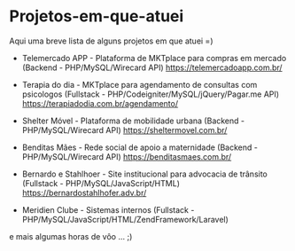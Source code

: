 # Projetos-em-que-atuei
Aqui uma breve lista de alguns projetos em que atuei =)

- Telemercado APP - Plataforma de MKTplace para compras em mercado (Backend - PHP/MySQL/Wirecard API) 
https://telemercadoapp.com.br/

- Terapia do dia - MKTplace para agendamento de consultas com psicologos (Fullstack - PHP/Codeigniter/MySQL/jQuery/Pagar.me API)
https://terapiadodia.com.br/agendamento/

- Shelter Móvel - Plataforma de mobilidade urbana (Backend - PHP/MySQL/Wirecard API)
https://sheltermovel.com.br/

- Benditas Mães - Rede social de apoio a maternidade (Backend - PHP/MySQL/Wirecard API)
https://benditasmaes.com.br/

- Bernardo e Stahlhoer - Site institucional para advocacia de trânsito (Fullstack - PHP/MySQL/JavaScript/HTML)
https://bernardostahlhofer.adv.br/

- Meridien Clube - Sistemas internos (Fullstack - PHP/MySQL/JavaScript/HTML/ZendFramework/Laravel)


e mais algumas horas de vôo ... ;)
